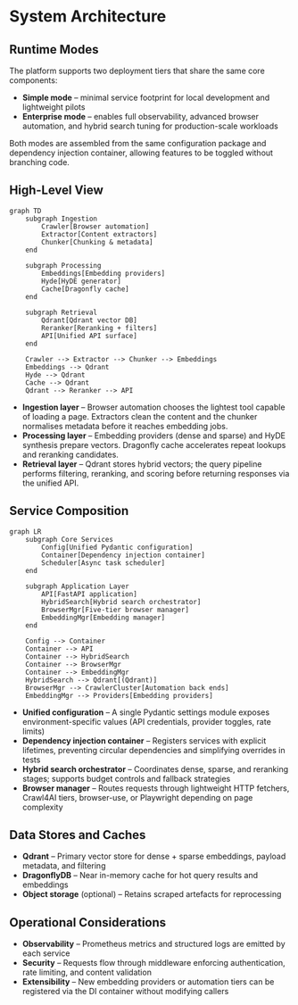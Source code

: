 # System Architecture

## Runtime Modes

The platform supports two deployment tiers that share the same core components:

- **Simple mode** – minimal service footprint for local development and lightweight pilots
- **Enterprise mode** – enables full observability, advanced browser automation, and hybrid search tuning for production-scale workloads

Both modes are assembled from the same configuration package and dependency injection container, allowing features to be toggled without branching code.

## High-Level View

```mermaid
graph TD
    subgraph Ingestion
        Crawler[Browser automation]
        Extractor[Content extractors]
        Chunker[Chunking & metadata]
    end

    subgraph Processing
        Embeddings[Embedding providers]
        Hyde[HyDE generator]
        Cache[Dragonfly cache]
    end

    subgraph Retrieval
        Qdrant[Qdrant vector DB]
        Reranker[Reranking + filters]
        API[Unified API surface]
    end

    Crawler --> Extractor --> Chunker --> Embeddings
    Embeddings --> Qdrant
    Hyde --> Qdrant
    Cache --> Qdrant
    Qdrant --> Reranker --> API
```

- **Ingestion layer** – Browser automation chooses the lightest tool capable of loading a page. Extractors clean the content and the chunker normalises metadata before it reaches embedding jobs.
- **Processing layer** – Embedding providers (dense and sparse) and HyDE synthesis prepare vectors. Dragonfly cache accelerates repeat lookups and reranking candidates.
- **Retrieval layer** – Qdrant stores hybrid vectors; the query pipeline performs filtering, reranking, and scoring before returning responses via the unified API.

## Service Composition

```mermaid
graph LR
    subgraph Core Services
        Config[Unified Pydantic configuration]
        Container[Dependency injection container]
        Scheduler[Async task scheduler]
    end

    subgraph Application Layer
        API[FastAPI application]
        HybridSearch[Hybrid search orchestrator]
        BrowserMgr[Five-tier browser manager]
        EmbeddingMgr[Embedding manager]
    end

    Config --> Container
    Container --> API
    Container --> HybridSearch
    Container --> BrowserMgr
    Container --> EmbeddingMgr
    HybridSearch --> Qdrant[(Qdrant)]
    BrowserMgr --> CrawlerCluster[Automation back ends]
    EmbeddingMgr --> Providers[Embedding providers]
```

- **Unified configuration** – A single Pydantic settings module exposes environment-specific values (API credentials, provider toggles, rate limits)
- **Dependency injection container** – Registers services with explicit lifetimes, preventing circular dependencies and simplifying overrides in tests
- **Hybrid search orchestrator** – Coordinates dense, sparse, and reranking stages; supports budget controls and fallback strategies
- **Browser manager** – Routes requests through lightweight HTTP fetchers, Crawl4AI tiers, browser-use, or Playwright depending on page complexity

## Data Stores and Caches

- **Qdrant** – Primary vector store for dense + sparse embeddings, payload metadata, and filtering
- **DragonflyDB** – Near in-memory cache for hot query results and embeddings
- **Object storage** (optional) – Retains scraped artefacts for reprocessing

## Operational Considerations

- **Observability** – Prometheus metrics and structured logs are emitted by each service
- **Security** – Requests flow through middleware enforcing authentication, rate limiting, and content validation
- **Extensibility** – New embedding providers or automation tiers can be registered via the DI container without modifying callers